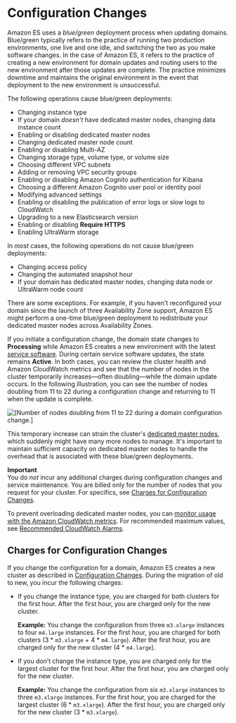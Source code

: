 # Configuration Changes<a name="es-managedomains-configuration-changes"></a>

Amazon ES uses a *blue/green* deployment process when updating domains\. Blue/green typically refers to the practice of running two production environments, one live and one idle, and switching the two as you make software changes\. In the case of Amazon ES, it refers to the practice of creating a new environment for domain updates and routing users to the new environment after those updates are complete\. The practice minimizes downtime and maintains the original environment in the event that deployment to the new environment is unsuccessful\.

The following operations cause blue/green deployments:
+ Changing instance type
+ If your domain *doesn't* have dedicated master nodes, changing data instance count
+ Enabling or disabling dedicated master nodes
+ Changing dedicated master node count
+ Enabling or disabling Multi\-AZ
+ Changing storage type, volume type, or volume size
+ Choosing different VPC subnets
+ Adding or removing VPC security groups
+ Enabling or disabling Amazon Cognito authentication for Kibana
+ Choosing a different Amazon Cognito user pool or identity pool
+ Modifying advanced settings
+ Enabling or disabling the publication of error logs or slow logs to CloudWatch
+ Upgrading to a new Elasticsearch version
+ Enabling or disabling **Require HTTPS**
+ Enabling UltraWarm storage

In *most* cases, the following operations do not cause blue/green deployments:
+ Changing access policy
+ Changing the automated snapshot hour
+ If your domain has dedicated master nodes, changing data node or UltraWarm node count

There are some exceptions\. For example, if you haven't reconfigured your domain since the launch of three Availability Zone support, Amazon ES might perform a one\-time blue/green deployment to redistribute your dedicated master nodes across Availability Zones\.

If you initiate a configuration change, the domain state changes to **Processing** while Amazon ES creates a new environment with the latest [service software](es-service-software.md)\. During certain service software updates, the state remains **Active**\. In both cases, you can review the cluster health and Amazon CloudWatch metrics and see that the number of nodes in the cluster temporarily increases—often doubling—while the domain update occurs\. In the following illustration, you can see the number of nodes doubling from 11 to 22 during a configuration change and returning to 11 when the update is complete\.

![\[Number of nodes doubling from 11 to 22 during a domain configuration change.\]](http://docs.aws.amazon.com/elasticsearch-service/latest/developerguide/images/NodesDoubled.png)

This temporary increase can strain the cluster's [dedicated master nodes](es-managedomains-dedicatedmasternodes.md), which suddenly might have many more nodes to manage\. It's important to maintain sufficient capacity on dedicated master nodes to handle the overhead that is associated with these blue/green deployments\.

**Important**  
You do *not* incur any additional charges during configuration changes and service maintenance\. You are billed only for the number of nodes that you request for your cluster\. For specifics, see [Charges for Configuration Changes](#es-managedomains-config-charges)\.

To prevent overloading dedicated master nodes, you can [monitor usage with the Amazon CloudWatch metrics](es-managedomains-cloudwatchmetrics.md)\. For recommended maximum values, see [Recommended CloudWatch Alarms](cloudwatch-alarms.md)\.

## Charges for Configuration Changes<a name="es-managedomains-config-charges"></a>

If you change the configuration for a domain, Amazon ES creates a new cluster as described in [Configuration Changes](#es-managedomains-configuration-changes)\. During the migration of old to new, you incur the following charges:
+ If you change the instance type, you are charged for both clusters for the first hour\. After the first hour, you are charged only for the new cluster\.

  **Example:** You change the configuration from three `m3.xlarge` instances to four `m4.large` instances\. For the first hour, you are charged for both clusters \(3 \* `m3.xlarge` \+ 4 \* `m4.large`\)\. After the first hour, you are charged only for the new cluster \(4 \* `m4.large`\)\.
+ If you don’t change the instance type, you are charged only for the largest cluster for the first hour\. After the first hour, you are charged only for the new cluster\.

  **Example:** You change the configuration from six `m3.xlarge` instances to three `m3.xlarge` instances\. For the first hour, you are charged for the largest cluster \(6 \* `m3.xlarge`\)\. After the first hour, you are charged only for the new cluster \(3 \* `m3.xlarge`\)\.